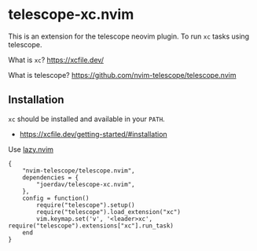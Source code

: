 # telescope-xc.nvim

This is an extension for the telescope neovim plugin. To run `xc` tasks using telescope.

What is `xc`? <https://xcfile.dev/>

What is telescope? <https://github.com/nvim-telescope/telescope.nvim>

## Installation

`xc` should be installed and available in your `PATH`. 

- <https://xcfile.dev/getting-started/#installation>

Use [lazy.nvim](https://github.com/folke/lazy.nvim)

    {
        "nvim-telescope/telescope.nvim",
        dependencies = {
            "joerdav/telescope-xc.nvim",
        },
        config = function()
            require("telescope").setup()
            require("telescope").load_extension("xc")
            vim.keymap.set('v', '<leader>xc', require("telescope").extensions["xc"].run_task)
        end
    }
